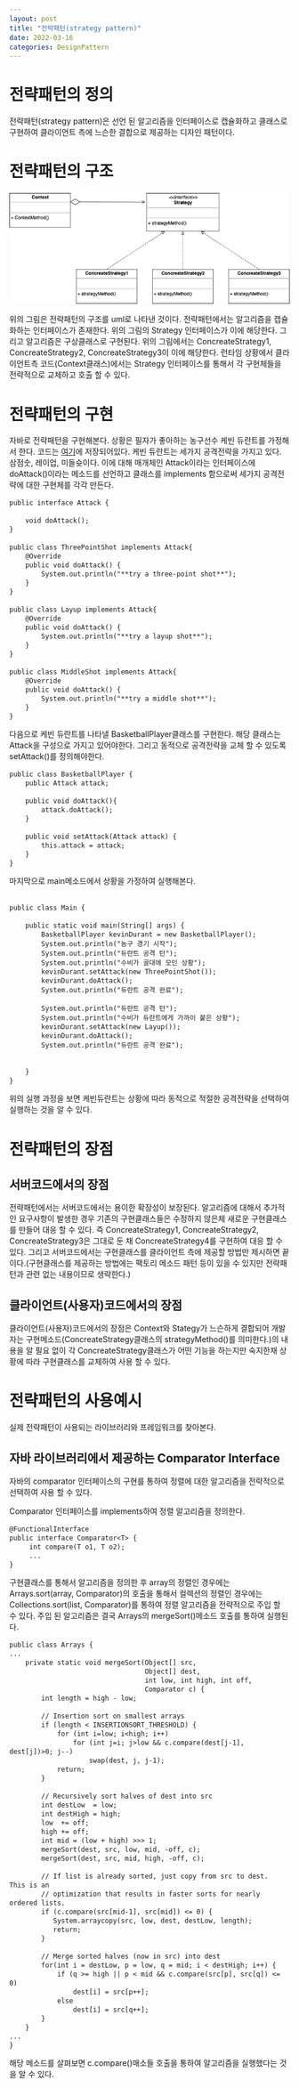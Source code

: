 ```yaml
---
layout: post
title: "전략패턴(strategy pattern)"
date: 2022-03-16
categories: DesignPattern
---
```

# 전략패턴의 정의

전략패턴(strategy pattern)은 선언 된 알고리즘을 인터페이스로 캡슐화하고 클래스로 구현하여 클라이언트 측에 느슨한 결합으로 제공하는 디자인 패턴이다.

# 전략패턴의 구조

![strategy-pattern-01](/public/images/strategy-pattern-01.png)

위의 그림은 전략패턴의 구조를 uml로 나타낸 것이다. 전략패턴에서는 알고리즘을 캡슐화하는 인터페이스가 존재한다. 위의 그림의 Strategy 인터페이스가 이에 해당한다. 그리고 알고리즘은 구상클래스로 구현된다. 위의 그림에서는 ConcreateStrategy1, ConcreateStrategy2, ConcreateStrategy3이 이에 해당한다. 런타임 상황에서 클라이언트측 코드(Context클래스)에서는 Strategy 인터페이스를 통해서 각 구현체들을 전략적으로 교체하고 호출 할 수 있다.

# 전략패턴의 구현

자바로 전략패턴을 구현해본다. 상황은 필자가 좋아하는 농구선수 케빈 듀란트를 가정해서 한다. 코드는 [여기](https://github.com/GyujinAn/blog-sample-code/tree/main/java/src/designpatterns/strategy01)에 저장되어있다. 케빈 듀란트는 세가지 공격전략을 가지고 있다. 삼점숫, 레이업, 미들슛이다. 이에 대해 매개체인 Attack이라는 인터페이스에 doAttack()이라는 메소드를 선언하고 클래스를 implements 함으로써 세가지 공격전략에 대한 구현체를 각각 만든다.

```
public interface Attack {

    void doAttack();
}

public class ThreePointShot implements Attack{
    @Override
    public void doAttack() {
        System.out.println("**try a three-point shot**");
    }
}

public class Layup implements Attack{
    @Override
    public void doAttack() {
        System.out.println("**try a layup shot**");
    }
}

public class MiddleShot implements Attack{
    @Override
    public void doAttack() {
        System.out.println("**try a middle shot**");
    }
}
```

다음으로 케빈 듀란트를 나타낼 BasketballPlayer클래스를 구현한다. 해당 클래스는 Attack을 구성으로 가지고 있어야한다. 그리고 동적으로 공격전략을 교체 할 수 있도록 setAttack()를 정의해야한다.

```
public class BasketballPlayer {
    public Attack attack;

    public void doAttack(){
        attack.doAttack();
    }

    public void setAttack(Attack attack) {
        this.attack = attack;
    }
}
```

마지막으로 main메소드에서 상황을 가정하여 실행해본다.

```

public class Main {

    public static void main(String[] args) {
        BasketballPlayer kevinDurant = new BasketballPlayer();
        System.out.println("농구 경기 시작");
        System.out.println("듀란트 공격 턴");
        System.out.println("수비가 골대에 모인 상황");
        kevinDurant.setAttack(new ThreePointShot());
        kevinDurant.doAttack();
        System.out.println("듀란트 공격 완료");

        System.out.println("듀란트 공격 턴");
        System.out.println("수비가 듀란트에게 가까이 붙은 상황");
        kevinDurant.setAttack(new Layup());
        kevinDurant.doAttack();
        System.out.println("듀란트 공격 완료");


    }
}
```

위의 실행 과정을 보면 케빈듀란트는 상황에 따라 동적으로 적절한 공격전략을 선택하여 실행하는 것을 알 수 있다.

# 전략패턴의 장점

## 서버코드에서의 장점

전략패턴에서는 서버코드에서는 용이한 확장성이 보장된다. 알고리즘에 대해서 추가적인 요구사항이 발생한 경우 기존의 구현클래스들은 수정하지 않은체 새로운 구현클래스를 만들어 대응 할 수 있다. 즉 ConcreateStrategy1, ConcreateStrategy2, ConcreateStrategy3은 그대로 둔 채 ConcreateStrategy4를 구현하여 대응 할 수 있다. 그리고 서버코드에서는 구현클래스를 클라이언트 측에 제공할 방법만 제시하면 끝이다.(구현클래스를 제공하는 방법에는 팩토리 메소드 패턴 등이 있을 수 있지만 전략패턴과 관련 없는 내용이므로 생략한다.)

## 클라이언트(사용자)코드에서의 장점

클라이언트(사용자)코드에서의 장점은 Context와 Stategy가 느슨하게 결합되어 개발자는 구현메소드(ConcreateStrategy클래스의 strategyMethod()를 의미한다.)의 내용을 알 필요 없이 각 ConcreateStrategy클래스가 어떤 기능을 하는지만 숙지한채 상황에 따라 구현클래스를 교체하여 사용 할 수 있다.

# 전략패턴의 사용예시

실제 전략패턴이 사용되는 라이브러리와 프레임워크를 찾아본다.

## 자바 라이브러리에서 제공하는 Comparator Interface

자바의 comparator 인터페이스의 구현를 통하여 정렬에 대한 알고리즘을 전략적으로 선택하여 사용 할 수 있다.

Comparator 인터페이스를 implements하여 정렬 알고리즘을 정의한다.

```
@FunctionalInterface
public interface Comparator<T> {
     int compare(T o1, T o2);
     ...
}
```

구현클래스를 통해서 알고리즘을 정의한 후 array의 정렬인 경우에는 Arrays.sort(array, Comparator)의 호출을 통해서 컬렉션의 정렬인 경우에는 Collections.sort(list, Comparator)를 통하여 정렬 알고리즘을 전략적으로 주입 할 수 있다. 주입 된 알고리즘은 결국 Arrays의 mergeSort()메소드 호출를 통하여 실행된다.

```
public class Arrays {
...
    private static void mergeSort(Object[] src,
                                  Object[] dest,
                                  int low, int high, int off,
                                  Comparator c) {
        int length = high - low;

        // Insertion sort on smallest arrays
        if (length < INSERTIONSORT_THRESHOLD) {
            for (int i=low; i<high; i++)
                for (int j=i; j>low && c.compare(dest[j-1], dest[j])>0; j--)
                    swap(dest, j, j-1);
            return;
        }

        // Recursively sort halves of dest into src
        int destLow  = low;
        int destHigh = high;
        low  += off;
        high += off;
        int mid = (low + high) >>> 1;
        mergeSort(dest, src, low, mid, -off, c);
        mergeSort(dest, src, mid, high, -off, c);

        // If list is already sorted, just copy from src to dest.  This is an
        // optimization that results in faster sorts for nearly ordered lists.
        if (c.compare(src[mid-1], src[mid]) <= 0) {
           System.arraycopy(src, low, dest, destLow, length);
           return;
        }

        // Merge sorted halves (now in src) into dest
        for(int i = destLow, p = low, q = mid; i < destHigh; i++) {
            if (q >= high || p < mid && c.compare(src[p], src[q]) <= 0)
                dest[i] = src[p++];
            else
                dest[i] = src[q++];
        }
    }
...
}
```

해당 메소드를 살펴보면 c.compare()매소들 호출을 통하여 알고리즘을 실행했다는 것을 알 수 있다.
<!-- ## 4. 전략패턴 사례

자바에서는 객체의 대소비교를 위해서 interface Comparator<T> 를 제공한다. Comparator는 전략패턴의 Strategy 인터페이스라고 할 수 있다. 즉 Comparator의 구현클래스들은 Comparator로 캡슐화된 대소비교를 위한 알고리즘 집합체이다. 위의 예시 다른 점은 Comparator의 구현체는 클라이언트 측에서 직접 구현하여 주입해 줄 수 있다는 것이다. 아래는 Comparator 인터페이스의 사용예시이다.

```java
class Person{
    public Person(int no) {
        this.no = no;
    }

    int no;

    @Override
    public String toString() {
        return "Person{" +
                "no=" + no +
                '}';
    }
}

class AscendingPersonComparator implements Comparator<Person> {
    @Override
    public int compare(Person o1, Person o2) {
        if(o1.no > o2.no){
            return 1;
        }else if(o1.no < o2.no){
            return -1;
        }else {
            return 0;
        }
    }
}

class DescendingPersonComparator implements Comparator<Person>{
    @Override
    public int compare(Person o1, Person o2) {
        if(o1.no > o2.no){
            return -1;
        }else if(o1.no < o2.no){
            return 1;
        }else {
            return 0;
        }
    }
}

public class Main {

    public static void main(String[] args) {

        List<Person> list = new ArrayList<>();

        list.add(new Person(2));
        list.add(new Person(0));
        list.add(new Person(4));
        list.add(new Person(1));
        list.add(new Person(3));

        System.out.println("---현재상태---");
        list.stream().forEach(System.out::print);

        System.out.println();
        System.out.println("---오름차순으로 전략교체---");
        Collections.sort(list, new AscendingPersonComparator());

        list.stream().forEach(System.out::print);

        System.out.println();
        System.out.println("---내림차순으로 전략교체---");
        Collections.sort(list, new DescendingPersonComparator());

        list.stream().forEach(System.out::print);

    }


}

실행결과
---현재상태---
Person{no=2}Person{no=0}Person{no=4}Person{no=1}Person{no=3}
---오름차순으로 전략교체---
Person{no=0}Person{no=1}Person{no=2}Person{no=3}Person{no=4}
---내림차순으로 전략교체---
Person{no=4}Person{no=3}Person{no=2}Person{no=1}Person{no=0}
```

코드와 실행결과를 보면 두개의 전략 즉 오름차순과 내림차순에 대한 비교 메소드을 구현하여 런타임시에 교체하여 사용한 것을 알 수 있다. 아래의 코드는 [여기](https://github.com/GyujinAn/blog-sample-code/tree/main/java/src/designpatterns/strategy02)에 저장되어 있다. -->



